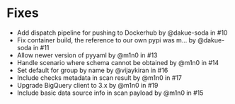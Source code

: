 # Fixes

* Add dispatch pipeline for pushing to Dockerhub by @dakue-soda in #10
* Fix container build, the reference to our own pypi was m… by @dakue-soda in #11
* Allow newer version of pyyaml by @m1n0 in #13
* Handle scenario where schema cannot be obtained by @m1n0 in #14
* Set default for group by name by @vijaykiran in #16
* Include checks metadata in scan result by @m1n0 in #17
* Upgrade BigQuery client to 3.x by @m1n0 in #19
* Include basic data source info in scan payload by @m1n0 in #15
